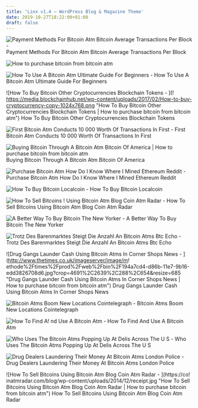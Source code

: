 ```yaml
---
title: 'Linx v1.4 – WordPress Blog & Magazine Theme'
date: 2019-10-27T18:22:00+01:00
draft: false
---
```


![Payment Methods For Bitcoin Atm Bitcoin Average Transactions Per Block - ](https://i.imgur.com/8Dj1Aos.png "Payment Methods For Bitcoin Atm Bitcoin Average Transactions Per Block | How to purchase bitcoin from bitcoin atm") Payment Methods For Bitcoin Atm Bitcoin Average Transactions Per Block

![How to purchase bitcoin from bitcoin atm](https://miro.medium.com/max/2400/1*7WGOpue0J8W8ndgc2xx8-g.jpeg "How to purchase bitcoin from bitcoin atm") 

![How To Use A Bitcoin Atm Ultimate Guide For Beginners - ](https://thinkmaverick.com/wp-content/uploads/2018/11/tm-btc-atm-how-to-use.png "How To Use A Bitcoin Atm Ultimate Guide For Beginners | How to purchase bitcoin from bitcoin atm") How To Use A Bitcoin Atm Ultimate Guide For Beginners

![How To Buy Bitcoin Other Cryptocurrencies Blockchain Tokens - ](!   https://media.blockchainhub.net/wp-content/uploads/2017/02/How-to-buy-cryptocurrency-copy-1024x768.png "How To Buy Bitcoin Other Cryptocurrencies Blockchain Tokens | How to purchase bitcoin from bitcoin atm") How To Buy Bitcoin Other Cryptocurrencies Blockchain Tokens

![First Bitcoin Atm Conducts 10 000 Worth Of Transactions In First - ](https://s.abcnews.com/images/Technology/aptn_bitcoin_atm_131030_wg.jpg "First Bitcoin Atm Conducts 10 000 Worth Of Transactions In First | How to purchase bitcoin from bitcoin atm") First Bitcoin Atm Conducts 10 000 Worth Of Transactions In First

![](https://mlq7nu7iwew4.i.optimole.com/w:617/h:685/q:auto/https://www.bitcoinofamerica.org/blog/wp-content/uploads/2018/10/Screen-Shot-2018-10-02-at-1.07.22-PM.png "Buying Bitcoin Through A Bitcoin Atm Bitcoin Of America | How to purchase bitcoin from bitcoin atm") Buying Bitcoin Through A Bitcoin Atm Bitcoin Of America

![Purchase Bitcoin Atm How Do I Know Where I Mined Ethereum Reddit - ](https://i.redd.it/l0teopy8inf01.jpg "Purchase Bitcoin Atm How Do I Know Where I Mined Ethereum Reddit | How to purchase bitcoin from bitcoin atm") Purchase Bitcoin Atm How Do I Know Where I Mined Ethereum Reddit

![How To Buy Bitcoin Localcoin - ](https://localcoinatm.com/wp-content/uploads/2019/04/how_to_buy_bitcoin_02_v2.png "How To Buy Bitcoin Localcoin | How to purchase bitcoin from bitcoin atm") How To Buy Bitcoin Localcoin

![How To Sell Bitcoins !   Using Bitcoin Atm Blog Coin Atm Radar - ](https://coinatmradar.com/blog/wp-content/uploads/2014/12/sell_bitcoins-copy.png "How To Sell Bitcoins Using Bitcoin Atm Blog Coin Atm Radar | How to purchase bitcoin from bitcoin atm") How To Sell Bitcoins Using Bitcoin Atm Blog Coin Atm Radar

![A Better Way To Buy Bitcoin The New Yorker - ](https://media.newyorker.com/photos/5909513fc14b3c606c103748/master/pass/bitcoin-ATM-580.jpg.jpeg "A Better Way To Buy Bitcoin The New Yorker | How to purchase bitcoin from bitcoin atm") A Better Way To Buy Bitcoin The New Yorker

![Trotz Des Barenmarktes Steigt Die Anzahl An Bitcoin Atms Btc Echo - ](https://www.btc-echo.de/wp-content/uploads/2018/08/bitcoin-atm-1078064180-680x405.jpg "Trotz Des Barenmarktes Steigt Die Anzahl An Bitcoin Atms Btc Echo | How to purchase bitcoin from bitcoin atm") Trotz Des Barenmarktes Steigt Die Anzahl An Bitcoin Atms Btc Echo

![Drug Gangs Launder Cash Using Bitcoin Atms In Corner Shops News - ](http://www.thetimes.co.uk/imageserver/image/m!   ethode%2Ftimes%2Fprod%2Fweb%2Fbin%2F194a7cd4-d86b-11e7-9b16-edd3826708d6.jpg?crop=4691%2C2639%2C288%2C654&resize=685 "Drug Gangs Launder Cash Using Bitcoin Atms In Corner Shops News | How to purchase bitcoin from bitcoin atm") Drug Gangs Launder Cash Using Bitcoin Atms In Corner Shops News

![Bitcoin Atms Boom New Locations Cointelegraph - ](https://cointelegraph.com/storage/uploads/view/f9896a8394bc025b28b08f7ace36fe32.jpg "Bitcoin Atms Boom New Locations Cointelegraph | How to purchase bitcoin from bitcoin atm") Bitcoin Atms Boom New Locations Cointelegraph

![How To Find A!   nd Use A Bitcoin Atm - ](https://www.lifewire.com/thmb/pQr3xm27FnpY2H7xT21LCeVeQWE=/768x0/filters:no_upscale():max_bytes(150000):strip_icc()/image-bitatm-5a449a6f7d4be8003637d547.jpg "How To Find And Use A Bitcoin Atm | How to purchase bitcoin from bitcoin atm") How To Find And Use A Bitcoin Atm

![Who Uses The Bitcoin Atms Popping Up At Delis Across The U S - ](https://www.marketplace.org/wp-content/uploads/2019/02/IMG_4159.jpg?fit=1800%2C1000 "Who Uses The Bitcoin Atms Popping Up At Delis Across The U S | How to purchase bitcoin from bitcoin atm") Who Uses The Bitcoin Atms Popping Up At Delis Across The U S

![Drug Dealers Laundering Their Money At Bitcoin Atms London Police - ](https://amp.businessinsider.com/images/5a216f743dbef4e3058b95b1-750-563.jpg "Drug Dealers Laundering Their Money At Bitcoin Atms London Police | How to purchase bitcoin from bitcoin atm") Drug Dealers Laundering Their Money At Bitcoin Atms London Police

![How To Sell Bitcoins Using Bitcoin Atm Blog Coin Atm Radar - ](https://co!   inatmradar.com/blog/wp-content/uploads/2014/12/receipt.jpg "How To Sell Bitcoins Using Bitcoin Atm Blog Coin Atm Radar | How to purchase bitcoin from bitcoin atm") How To Sell Bitcoins Using Bitcoin Atm Blog Coin Atm Radar